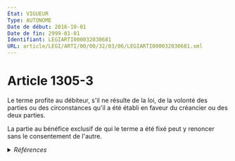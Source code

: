 ```yaml
---
État: VIGUEUR
Type: AUTONOME
Date de début: 2016-10-01
Date de fin: 2999-01-01
Identifiant: LEGIARTI000032030681
URL: article/LEGI/ARTI/00/00/32/03/06/LEGIARTI000032030681.xml
---
```


<h1>Article 1305-3</h1>

Le terme profite au débiteur, s'il ne résulte de la loi, de la volonté des
parties ou des circonstances qu'il a été établi en faveur du créancier ou des
deux parties.<br />

La partie au bénéfice exclusif de qui le terme a été fixé peut y renoncer sans
le consentement de l'autre.


<details>
  <summary><em>Références</em></summary>

  <h2>Articles faisant référence à l'article</h2>
  
  <ul>
    <li>
      <a href="https://legal.tricoteuses.fr//redirection/LEGIARTI000032006593?vers=git&vers=legifrance">Ordonnance n° 2016-131 du 10 février 2016 portant réforme du droit des contrats, du régime général et de la preuve des obligations - article 3 ENTIEREMENT_MODIF</a> CREE source
    </li>
  </ul>
  
  <h2>Références faites par l'article</h2>
  
  <ul>
    <li>
      2016-02-10 CREE cible <a href="https://legal.tricoteuses.fr//redirection/LEGIARTI000032006593?vers=git&vers=legifrance">Ordonnance n° 2016-131 du 10 février 2016 portant réforme du droit des contrats, du régime général et de la preuve des obligations - article 3 ENTIEREMENT_MODIF</a>
    </li>
    <li>
      2999-01-01 CONCORDANCE source <a href="https://legal.tricoteuses.fr//redirection/LEGIARTI000006436655?vers=git&vers=legifrance">Code civil - article 1187 AUTONOME MODIFIE, en vigueur du 1804-03-21 au 2016-10-01</a>
    </li>
  </ul>
</details>

